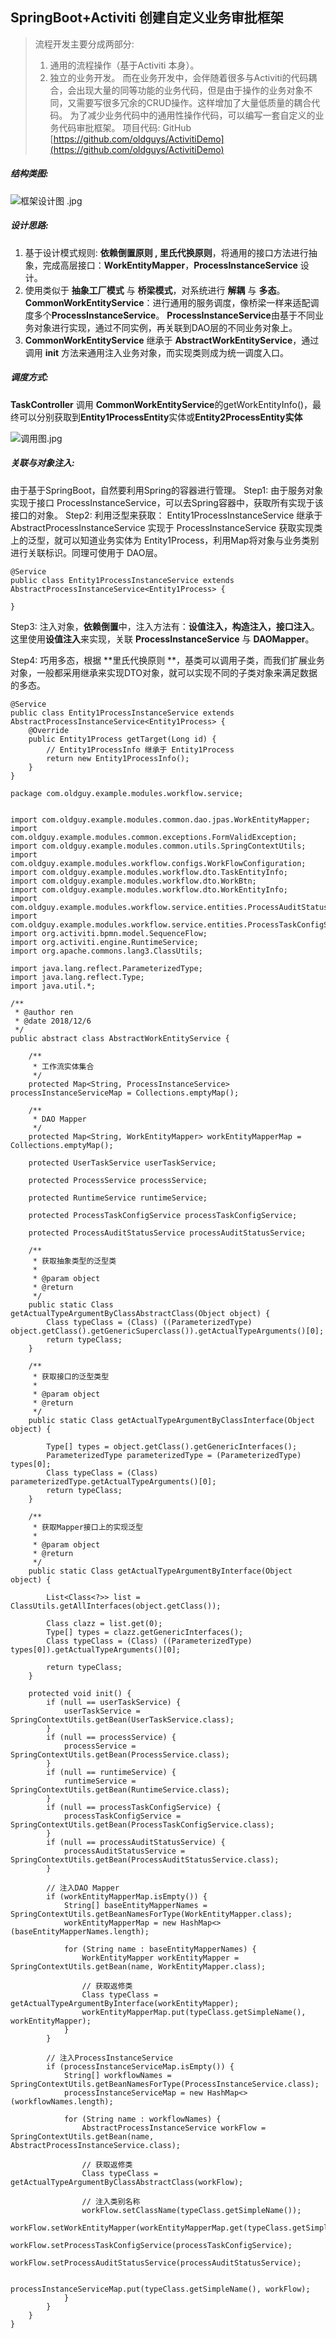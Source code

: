 ## SpringBoot+Activiti 创建自定义业务审批框架

>流程开发主要分成两部分: 
>1. 通用的流程操作（基于Activiti 本身）。
>2. 独立的业务开发。
> 而在业务开发中，会伴随着很多与Activiti的代码耦合，会出现大量的同等功能的业务代码，但是由于操作的业务对象不同，又需要写很多冗余的CRUD操作。这样增加了大量低质量的耦合代码。
>为了减少业务代码中的通用性操作代码，可以编写一套自定义的业务代码审批框架。
> 项目代码:
>  GitHub  [https://github.com/oldguys/ActivitiDemo](https://github.com/oldguys/ActivitiDemo)


##### 结构类图:

![框架设计图
.jpg](https://upload-images.jianshu.io/upload_images/14387783-027ae666e5fa9521.jpg?imageMogr2/auto-orient/strip%7CimageView2/2/w/1240)

##### 设计思路:

1. 基于设计模式规则: **依赖倒置原则 , 里氏代换原则**，将通用的接口方法进行抽象，完成高层接口：**WorkEntityMapper**，**ProcessInstanceService** 设计。
2. 使用类似于 **抽象工厂模式** 与 **桥梁模式**，对系统进行 **解耦** 与 **多态**。
**CommonWorkEntityService**：进行通用的服务调度，像桥梁一样来适配调度多个**ProcessInstanceService**。
**ProcessInstanceService**由基于不同业务对象进行实现，通过不同实例，再关联到DAO层的不同业务对象上。
3. **CommonWorkEntityService** 继承于 **AbstractWorkEntityService**，通过调用 **init** 方法来通用注入业务对象，而实现类则成为统一调度入口。


##### 调度方式:
**TaskController** 调用 **CommonWorkEntityService**的getWorkEntityInfo()，最终可以分别获取到**Entity1ProcessEntity**实体或**Entity2ProcessEntity实体**

![调用图.jpg](https://upload-images.jianshu.io/upload_images/14387783-ac04ce8c9b607e1f.jpg?imageMogr2/auto-orient/strip%7CimageView2/2/w/1240)


##### 关联与对象注入:
由于基于SpringBoot，自然要利用Spring的容器进行管理。
Step1: 由于服务对象实现于接口 ProcessInstanceService，可以去Spring容器中，获取所有实现于该接口的对象。
Step2: 利用泛型来获取：
Entity1ProcessInstanceService  继承于 AbstractProcessInstanceService<T>  实现于 ProcessInstanceService<T>
获取实现类上的泛型，就可以知道业务实体为 Entity1Process，利用Map将对象与业务类别进行关联标识。同理可使用于 DAO层。
```
@Service
public class Entity1ProcessInstanceService extends AbstractProcessInstanceService<Entity1Process> {

}
```
Step3: 注入对象，**依赖倒置**中，注入方法有：**设值注入，构造注入，接口注入**。这里使用**设值注入**来实现，关联 **ProcessInstanceService** 与 **DAOMapper**。

Step4: 巧用多态，根据  **里氏代换原则 **，基类可以调用子类，而我们扩展业务对象，一般都采用继承来实现DTO对象，就可以实现不同的子类对象来满足数据的多态。

```
@Service
public class Entity1ProcessInstanceService extends AbstractProcessInstanceService<Entity1Process> {
    @Override
    public Entity1Process getTarget(Long id) {
        // Entity1ProcessInfo 继承于 Entity1Process 
        return new Entity1ProcessInfo();
    }
}
```

```
package com.oldguy.example.modules.workflow.service;


import com.oldguy.example.modules.common.dao.jpas.WorkEntityMapper;
import com.oldguy.example.modules.common.exceptions.FormValidException;
import com.oldguy.example.modules.common.utils.SpringContextUtils;
import com.oldguy.example.modules.workflow.configs.WorkFlowConfiguration;
import com.oldguy.example.modules.workflow.dto.TaskEntityInfo;
import com.oldguy.example.modules.workflow.dto.WorkBtn;
import com.oldguy.example.modules.workflow.dto.WorkEntityInfo;
import com.oldguy.example.modules.workflow.service.entities.ProcessAuditStatusService;
import com.oldguy.example.modules.workflow.service.entities.ProcessTaskConfigService;
import org.activiti.bpmn.model.SequenceFlow;
import org.activiti.engine.RuntimeService;
import org.apache.commons.lang3.ClassUtils;

import java.lang.reflect.ParameterizedType;
import java.lang.reflect.Type;
import java.util.*;

/**
 * @author ren
 * @date 2018/12/6
 */
public abstract class AbstractWorkEntityService {

    /**
     * 工作流实体集合
     */
    protected Map<String, ProcessInstanceService> processInstanceServiceMap = Collections.emptyMap();

    /**
     * DAO Mapper
     */
    protected Map<String, WorkEntityMapper> workEntityMapperMap = Collections.emptyMap();

    protected UserTaskService userTaskService;

    protected ProcessService processService;

    protected RuntimeService runtimeService;

    protected ProcessTaskConfigService processTaskConfigService;

    protected ProcessAuditStatusService processAuditStatusService;

    /**
     * 获取抽象类型的泛型类
     *
     * @param object
     * @return
     */
    public static Class getActualTypeArgumentByClassAbstractClass(Object object) {
        Class typeClass = (Class) ((ParameterizedType) object.getClass().getGenericSuperclass()).getActualTypeArguments()[0];
        return typeClass;
    }

    /**
     * 获取接口的泛型类型
     *
     * @param object
     * @return
     */
    public static Class getActualTypeArgumentByClassInterface(Object object) {

        Type[] types = object.getClass().getGenericInterfaces();
        ParameterizedType parameterizedType = (ParameterizedType) types[0];
        Class typeClass = (Class) parameterizedType.getActualTypeArguments()[0];
        return typeClass;
    }

    /**
     * 获取Mapper接口上的实现泛型
     *
     * @param object
     * @return
     */
    public static Class getActualTypeArgumentByInterface(Object object) {

        List<Class<?>> list = ClassUtils.getAllInterfaces(object.getClass());

        Class clazz = list.get(0);
        Type[] types = clazz.getGenericInterfaces();
        Class typeClass = (Class) ((ParameterizedType) types[0]).getActualTypeArguments()[0];

        return typeClass;
    }

    protected void init() {
        if (null == userTaskService) {
            userTaskService = SpringContextUtils.getBean(UserTaskService.class);
        }
        if (null == processService) {
            processService = SpringContextUtils.getBean(ProcessService.class);
        }
        if (null == runtimeService) {
            runtimeService = SpringContextUtils.getBean(RuntimeService.class);
        }
        if (null == processTaskConfigService) {
            processTaskConfigService = SpringContextUtils.getBean(ProcessTaskConfigService.class);
        }
        if (null == processAuditStatusService) {
            processAuditStatusService = SpringContextUtils.getBean(ProcessAuditStatusService.class);
        }

        // 注入DAO Mapper
        if (workEntityMapperMap.isEmpty()) {
            String[] baseEntityMapperNames = SpringContextUtils.getBeanNamesForType(WorkEntityMapper.class);
            workEntityMapperMap = new HashMap<>(baseEntityMapperNames.length);

            for (String name : baseEntityMapperNames) {
                WorkEntityMapper workEntityMapper = SpringContextUtils.getBean(name, WorkEntityMapper.class);

                // 获取返修类
                Class typeClass = getActualTypeArgumentByInterface(workEntityMapper);
                workEntityMapperMap.put(typeClass.getSimpleName(), workEntityMapper);
            }
        }

        // 注入ProcessInstanceService
        if (processInstanceServiceMap.isEmpty()) {
            String[] workflowNames = SpringContextUtils.getBeanNamesForType(ProcessInstanceService.class);
            processInstanceServiceMap = new HashMap<>(workflowNames.length);

            for (String name : workflowNames) {
                AbstractProcessInstanceService workFlow = SpringContextUtils.getBean(name, AbstractProcessInstanceService.class);

                // 获取返修类
                Class typeClass = getActualTypeArgumentByClassAbstractClass(workFlow);

                // 注入类别名称
                workFlow.setClassName(typeClass.getSimpleName());
                workFlow.setWorkEntityMapper(workEntityMapperMap.get(typeClass.getSimpleName()));
                workFlow.setProcessTaskConfigService(processTaskConfigService);
                workFlow.setProcessAuditStatusService(processAuditStatusService);

                processInstanceServiceMap.put(typeClass.getSimpleName(), workFlow);
            }
        }
    }
}

```